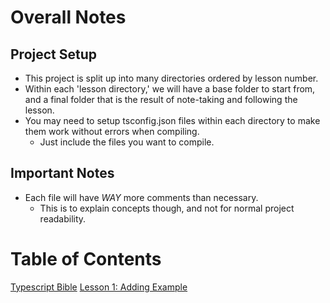 # Overall Notes
## Project Setup
* This project is split up into many directories ordered by lesson number.
* Within each 'lesson directory,' we will have a base folder to start from, and a final folder that is the result of note-taking and following the lesson.
* You may need to setup tsconfig.json files within each directory to make them work without errors when compiling.
    * Just include the files you want to compile.

## Important Notes
* Each file will have *WAY* more comments than necessary.
    * This is to explain concepts though, and not for normal project readability.

# Table of Contents

[Typescript Bible](./TYPESCRIPT_BIBLE.md)
[Lesson 1: Adding Example](./00-adding-example/ADDING.md)